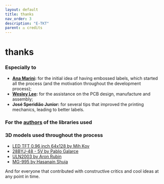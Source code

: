 ```yaml
---
layout: default
title: thanks
nav_order: 3
description: "E-TKT"
parent: ⚖️ credits
---
```


# **thanks**

### Especially to
- **[Ana Marini](https://anamarini.com/):** for the initial idea of having embossed labels, which started all the process (and the motivation throughout the development process);
- **[Wesley Lee](https://wes.am):** for the assistance on the PCB design, manufacture and assembly;
- **José Speridião Junior:** for several tips that improved the printing mechanics, leading to better labels.

### For the [authors](https://andreisperid.github.io/E-TKT/credits/libraries.html) of the libraries used

### 3D models used throughout the process
- [LED TFT 0.96 inch 64x128 by Mih Kov](https://grabcad.com/library/oled-tft-0-96-inch-64x128-monochrome-i2c-1)
- [28BYJ-48 - 5V by Pablo Galarce](https://grabcad.com/library/stepper-motor-28byj-48-5v-dc-1)
- [ULN2003 by Aron Rubin](https://grabcad.com/library/uln2003-unipolar-stepper-driver-board-1)
- [MG-995 by Hasanain Shuja](https://grabcad.com/library/hobby-servo-motors-for-rc-cars-planes-etc-1)

And for everyone that contributed with constructive critics and cool ideas at any point in time.

